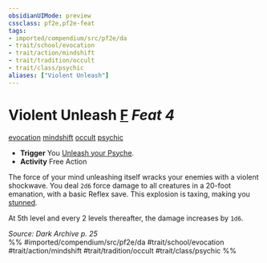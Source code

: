 ```yaml
---
obsidianUIMode: preview
cssclass: pf2e,pf2e-feat
tags:
- imported/compendium/src/pf2e/da
- trait/school/evocation
- trait/action/mindshift
- trait/tradition/occult
- trait/class/psychic
aliases: ["Violent Unleash"]
---
```

# Violent Unleash  [F](chapter-9-playing-the-game.md#Actions "Free Action") *Feat 4*  
[evocation](evocation.md)  [mindshift](mindshift-da.md)  [occult](occult.md)  [psychic](rules/traits/psychic-da.md)  

- **Trigger** You [Unleash your Psyche](unleash-psyche-da.md).
- **Activity** Free Action

The force of your mind unleashing itself wracks your enemies with a violent shockwave. You deal `2d6` force damage to all creatures in a 20-foot emanation, with a basic Reflex save. This explosion is taxing, making you [stunned](conditions.md#Stunned).

At 5th level and every 2 levels thereafter, the damage increases by `1d6`.

*Source: Dark Archive p. 25*  
%% #imported/compendium/src/pf2e/da #trait/school/evocation #trait/action/mindshift #trait/tradition/occult #trait/class/psychic %%